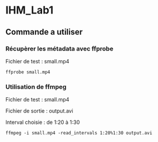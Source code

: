 # IHM_Lab1

## Commande a utiliser
### Récupèrer les métadata avec ffprobe
Fichier de test : small.mp4

`ffprobe small.mp4`


### Utilisation de ffmpeg

Fichier de test : small.mp4

Fichier de sortie : output.avi

Interval choisie : de 1:20 à 1:30

`ffmpeg -i small.mp4 -read_intervals 1:20%1:30 output.avi`


